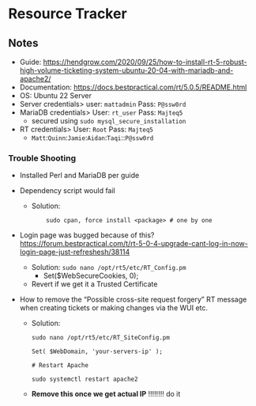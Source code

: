 # Resource Tracker

## Notes
- Guide: https://hendgrow.com/2020/09/25/how-to-install-rt-5-robust-high-volume-ticketing-system-ubuntu-20-04-with-mariadb-and-apache2/
- Documentation: https://docs.bestpractical.com/rt/5.0.5/README.html
- OS: Ubuntu 22 Server
- Server credentials> user: `mattadmin` Pass: `P@ssw0rd`
- MariaDB credentials> User: `rt_user` Pass: `Majteq5`
    - secured using `sudo mysql_secure_installation`
- RT credentials> User: `Root` Pass: `Majteq5`
  - `Matt`:`Quinn`:`Jamie`:`Aidan`:`Taqi`::`P@ssw0rd`
 

### Trouble Shooting

- Installed Perl and MariaDB per guide 
- Dependency script would fail
  - Solution: 
    ```
        sudo cpan, force install <package> # one by one
    ```
- Login page was bugged because of this? https://forum.bestpractical.com/t/rt-5-0-4-upgrade-cant-log-in-now-login-page-just-refreshesh/38114
  - Solution: `sudo nano /opt/rt5/etc/RT_Config.pm`
    - Set($WebSecureCookies, 0);
  - Revert if we get it a Trusted Certificate 

- How to remove the “Possible cross-site request forgery” RT message when creating tickets or making changes via the WUI etc. 
  - Solution:
      ```
      sudo nano /opt/rt5/etc/RT_SiteConfig.pm 

      Set( $WebDomain, 'your-servers-ip' );

      # Restart Apache

      sudo systemctl restart apache2
      ```
  - **Remove this once we get actual IP** !!!!!!!! do it